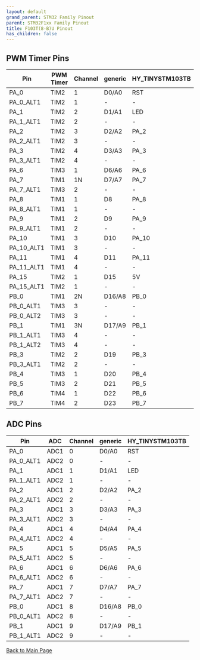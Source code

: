 ```yaml
---
layout: default
grand_parent: STM32 Family Pinout
parent: STM32F1xx Family Pinout
title: F103T(8-B)U Pinout
has_children: false
---
```


## PWM Timer Pins

| Pin | PWM Timer | Channel | generic | HY_TINYSTM103TB |
| --- | --- | --- | --- | --- |
| PA_0 | TIM2 | 1 | D0/A0 | RST |
| PA_0_ALT1 | TIM2 | 1 | - | - |
| PA_1 | TIM2 | 2 | D1/A1 | LED |
| PA_1_ALT1 | TIM2 | 2 | - | - |
| PA_2 | TIM2 | 3 | D2/A2 | PA_2 |
| PA_2_ALT1 | TIM2 | 3 | - | - |
| PA_3 | TIM2 | 4 | D3/A3 | PA_3 |
| PA_3_ALT1 | TIM2 | 4 | - | - |
| PA_6 | TIM3 | 1 | D6/A6 | PA_6 |
| PA_7 | TIM1 | 1N | D7/A7 | PA_7 |
| PA_7_ALT1 | TIM3 | 2 | - | - |
| PA_8 | TIM1 | 1 | D8 | PA_8 |
| PA_8_ALT1 | TIM1 | 1 | - | - |
| PA_9 | TIM1 | 2 | D9 | PA_9 |
| PA_9_ALT1 | TIM1 | 2 | - | - |
| PA_10 | TIM1 | 3 | D10 | PA_10 |
| PA_10_ALT1 | TIM1 | 3 | - | - |
| PA_11 | TIM1 | 4 | D11 | PA_11 |
| PA_11_ALT1 | TIM1 | 4 | - | - |
| PA_15 | TIM2 | 1 | D15 | 5V |
| PA_15_ALT1 | TIM2 | 1 | - | - |
| PB_0 | TIM1 | 2N | D16/A8 | PB_0 |
| PB_0_ALT1 | TIM3 | 3 | - | - |
| PB_0_ALT2 | TIM3 | 3 | - | - |
| PB_1 | TIM1 | 3N | D17/A9 | PB_1 |
| PB_1_ALT1 | TIM3 | 4 | - | - |
| PB_1_ALT2 | TIM3 | 4 | - | - |
| PB_3 | TIM2 | 2 | D19 | PB_3 |
| PB_3_ALT1 | TIM2 | 2 | - | - |
| PB_4 | TIM3 | 1 | D20 | PB_4 |
| PB_5 | TIM3 | 2 | D21 | PB_5 |
| PB_6 | TIM4 | 1 | D22 | PB_6 |
| PB_7 | TIM4 | 2 | D23 | PB_7 |


## ADC Pins

| Pin | ADC | Channel | generic | HY_TINYSTM103TB |
| --- | --- | --- | --- | --- |
| PA_0 | ADC1 | 0 | D0/A0 | RST |
| PA_0_ALT1 | ADC2 | 0 | - | - |
| PA_1 | ADC1 | 1 | D1/A1 | LED |
| PA_1_ALT1 | ADC2 | 1 | - | - |
| PA_2 | ADC1 | 2 | D2/A2 | PA_2 |
| PA_2_ALT1 | ADC2 | 2 | - | - |
| PA_3 | ADC1 | 3 | D3/A3 | PA_3 |
| PA_3_ALT1 | ADC2 | 3 | - | - |
| PA_4 | ADC1 | 4 | D4/A4 | PA_4 |
| PA_4_ALT1 | ADC2 | 4 | - | - |
| PA_5 | ADC1 | 5 | D5/A5 | PA_5 |
| PA_5_ALT1 | ADC2 | 5 | - | - |
| PA_6 | ADC1 | 6 | D6/A6 | PA_6 |
| PA_6_ALT1 | ADC2 | 6 | - | - |
| PA_7 | ADC1 | 7 | D7/A7 | PA_7 |
| PA_7_ALT1 | ADC2 | 7 | - | - |
| PB_0 | ADC1 | 8 | D16/A8 | PB_0 |
| PB_0_ALT1 | ADC2 | 8 | - | - |
| PB_1 | ADC1 | 9 | D17/A9 | PB_1 |
| PB_1_ALT1 | ADC2 | 9 | - | - |


[Back to Main Page](../../index)